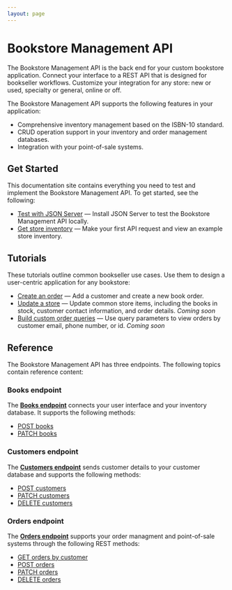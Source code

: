 ```yaml
---
layout: page
---
```

# Bookstore Management API

The Bookstore Management API is the back end for your custom bookstore application. Connect your interface to a REST API that is designed for bookseller workflows. Customize your integration for any store: new or used, specialty or general, online or off.

The Bookstore Management API supports the following features in your application:

* Comprehensive inventory management based on the ISBN-10 standard.
* CRUD operation support in your inventory and order management databases.
* Integration with your point-of-sale systems.

## Get Started

This documentation site contains everything you need to test and implement the Bookstore Management API. To get started, see the following:

* [Test with JSON Server](tutorials/test-with-json-server.md) — Install JSON Server to test the Bookstore Management API locally.
* [Get store inventory](tutorials/get-store-inventory.md) — Make your first API request and view an example store inventory.

## Tutorials

These tutorials outline common bookseller use cases. Use them to design a user-centric application for any bookstore:

* [Create an order](tutorials/create-an-order.md) — Add a customer and create a new book order.
* [Update a store](tutorials/update-store.md) — Update common store items, including the books in stock, customer contact information, and order details. *Coming soon*
* [Build custom order queries](tutorials/custom-order-queries.md) — Use query parameters to view orders by customer email, phone number, or id.  *Coming soon*

## Reference

The Bookstore Management API has three endpoints. The following topics contain reference content:

### Books endpoint

The **[Books endpoint](reference/books.md)** connects your user interface and your inventory database. It supports the following methods:

* [POST books](reference/post-books.md)
* [PATCH books](reference/patch-books.md)

### Customers endpoint

The **[Customers endpoint](reference/customers.md)** sends customer details to your customer database and supports the following methods:

* [POST customers](reference/post-customers.md)
* [PATCH customers](reference/patch-customers.md)
* [DELETE customers](delete-customers.md)

### Orders endpoint

The **[Orders endpoint](reference/orders.md)** supports your order managment and point-of-sale systems through the following REST methods:

* [GET orders by customer](reference/get-orders.md)
* [POST orders](reference/post-orders.md)
* [PATCH orders](reference/patch-orders.md)
* [DELETE orders](reference/delete-orders.md)
